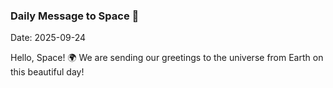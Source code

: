 ### Daily Message to Space 🌌
Date: 2025-09-24

Hello, Space! 🌍 We are sending our greetings to the universe from Earth on this beautiful day!
